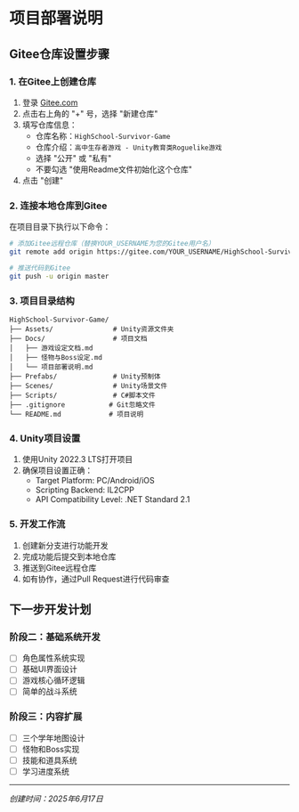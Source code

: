 # 项目部署说明

## Gitee仓库设置步骤

### 1. 在Gitee上创建仓库
1. 登录 [Gitee.com](https://gitee.com)
2. 点击右上角的 "+" 号，选择 "新建仓库"
3. 填写仓库信息：
   - 仓库名称：`HighSchool-Survivor-Game`
   - 仓库介绍：`高中生存者游戏 - Unity教育类Roguelike游戏`
   - 选择 "公开" 或 "私有"
   - 不要勾选 "使用Readme文件初始化这个仓库"
4. 点击 "创建"

### 2. 连接本地仓库到Gitee
在项目目录下执行以下命令：

```bash
# 添加Gitee远程仓库（替换YOUR_USERNAME为您的Gitee用户名）
git remote add origin https://gitee.com/YOUR_USERNAME/HighSchool-Survivor-Game.git

# 推送代码到Gitee
git push -u origin master
```

### 3. 项目目录结构
```
HighSchool-Survivor-Game/
├── Assets/               # Unity资源文件夹
├── Docs/                 # 项目文档
│   ├── 游戏设定文档.md
│   ├── 怪物与Boss设定.md
│   └── 项目部署说明.md
├── Prefabs/              # Unity预制体
├── Scenes/               # Unity场景文件
├── Scripts/              # C#脚本文件
├── .gitignore           # Git忽略文件
└── README.md            # 项目说明
```

### 4. Unity项目设置
1. 使用Unity 2022.3 LTS打开项目
2. 确保项目设置正确：
   - Target Platform: PC/Android/iOS
   - Scripting Backend: IL2CPP
   - API Compatibility Level: .NET Standard 2.1

### 5. 开发工作流
1. 创建新分支进行功能开发
2. 完成功能后提交到本地仓库
3. 推送到Gitee远程仓库
4. 如有协作，通过Pull Request进行代码审查

## 下一步开发计划

### 阶段二：基础系统开发
- [ ] 角色属性系统实现
- [ ] 基础UI界面设计
- [ ] 游戏核心循环逻辑
- [ ] 简单的战斗系统

### 阶段三：内容扩展
- [ ] 三个学年地图设计
- [ ] 怪物和Boss实现
- [ ] 技能和道具系统
- [ ] 学习进度系统

---

*创建时间：2025年6月17日* 